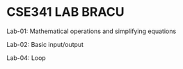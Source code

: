 <h1>CSE341 LAB BRACU</h1>

<p>Lab-01: Mathematical operations and simplifying equations</p>

<p>Lab-02: Basic input/output</p>
<p>Lab-04: Loop</p>